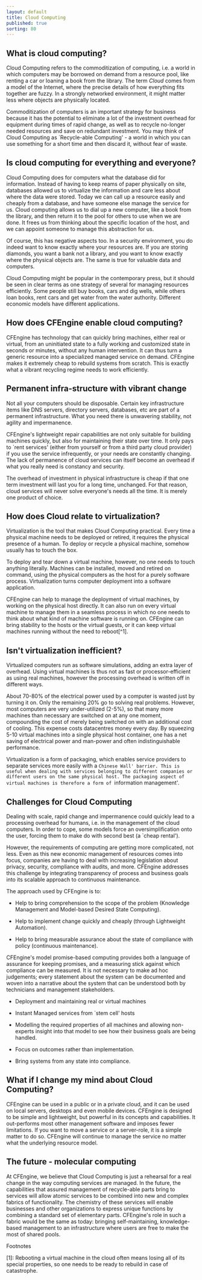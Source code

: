 ```yaml
---
layout: default
title: Cloud Computing
published: true
sorting: 80
---
```


## What is cloud computing?

Cloud Computing refers to the commoditization of computing, i.e. a world in
which computers may be borrowed on demand from a resource pool, like renting a
car or loaning a book from the library. The term _Cloud_ comes from a model of
the Internet, where the precise details of how everything fits together are
fuzzy. In a strongly networked environment, it might matter less where objects
are physically located.

Commoditization of computers is an important strategy for business because it
has the potential to eliminate a lot of the investment overhead for equipment
during times of rapid change, as well as to recycle no-longer needed resources
and save on redundant investment. You may think of Cloud Computing as
`Recycle-able Computing' - a world in which you can use something for a short
time and then discard it, without fear of waste.

## Is cloud computing for everything and everyone?

Cloud Computing does for computers what the database did for information.
Instead of having to keep reams of paper physically on site, databases allowed
us to virtualize the information and care less about where the data were stored.
Today we can call up a resource easily and cheaply from a database, and have
someone else manage the service for us. Cloud computing allows us to dial up a
new computer, like a book from the library, and then return it to the pool for
others to use when we are done. It frees us from thinking about the specific
location of the host, and we can appoint someone to manage this abstraction for
us.

Of course, this has negative aspects too. In a security environment, you do
indeed want to know exactly where your resources are. If you are storing
diamonds, you want a bank not a library, and you want to know exactly where the
physical objects are. The same is true for valuable data and computers.

Cloud Computing might be popular in the contemporary press, but it should be
seen in clear terms as one strategy of several for managing resources
efficiently. Some people still buy books, cars and dig wells, while others loan
books, rent cars and get water from the water authority. Different economic
models have different applications.

## How does CFEngine enable cloud computing?

CFEngine has technology that can quickly bring machines, either real or virtual,
from an uninitiated state to a fully working and customized state in seconds or
minutes, without any human intervention. It can thus turn a generic resource
into a specialized managed service on demand. CFEngine makes it extremely cheap
to rebuild systems from scratch. This is exactly what a vibrant recycling regime
needs to work efficiently.

## Permanent infra-structure with vibrant change

Not all your computers should be disposable. Certain key infrastructure items
like DNS servers, directory servers, databases, etc are part of a permanent
infrastructure. What you need there is unwavering stability, not agility and
impermanence.

CFEngine's lightweight repair capabilities are not only suitable for building
machines quickly, but also for maintaining their state over time. It only pays
to `rent services' (either from yourself or from a third party cloud provider)
if you use the service infrequently, or your needs are constantly changing. The
lack of permanence of cloud services can itself become an overhead if what you
really need is constancy and security.

The overhead of investment in physical infrastructure is cheap if that one term
investment will last you for a long time, unchanged. For that reason, cloud
services will never solve everyone's needs all the time. It is merely one
product of choice.

## How does Cloud relate to virtualization?

Virtualization is the tool that makes Cloud Computing practical. Every time a
physical machine needs to be deployed or retired, it requires the physical
presence of a human. To deploy or recycle a physical machine, somehow usually
has to touch the box.

To deploy and tear down a virtual machine, however, no one needs to touch
anything literally. Machines can be installed, moved and retired on command,
using the physical computers as the host for a purely software process.
Virtualization turns computer deployment into a software application.

CFEngine can help to manage the deployment of virtual machines, by working on
the physical host directly. It can also run on every virtual machine to manage
them in a seamless process in which no one needs to think about what kind of
machine software is running on. CFEngine can bring stability to the hosts or the
virtual guests, or it can keep virtual machines running without the need to
reboot[^1].

## Isn't virtualization inefficient?

Virtualized computers run as software simulations, adding an extra layer of
overhead. Using virtual machines is thus not as fast or processor-efficient as
using real machines, however the processing overhead is written off in different
ways.

About 70-80% of the electrical power used by a computer is wasted just by
turning it on. Only the remaining 20% go to solving real problems. However, most
computers are very under-utilized (2-5%), so that many more machines than
necessary are switched on at any one moment, compounding the cost of merely
being switched on with an additional cost of cooling. This expense costs
datacentres money every day. By squeezing 5-10 virtual machines into a single
physical host container, one has a net saving of electrical power and man-power
and often indistinguishable performance.

Virtualization is a form of packaging, which enables service providers to
separate services more easily with a `Chinese Wall' barrier. This is useful when
dealing with services belonging to different companies or different users on the
same physical host. The packaging aspect of virtual machines is therefore a form
of `information management'.

## Challenges for Cloud Computing

Dealing with scale, rapid change and impermanence could quickly lead to a
processing overhead for humans, i.e. in the management of the cloud computers.
In order to cope, some models force an oversimplification onto the user, forcing
them to make do with second best (a `cheap rental').

However, the requirements of computing are getting more complicated, not less.
Even as this new economic management of resources comes into focus, companies
are having to deal with increasing legislation about privacy, security,
compliance with audits, and more. CFEngine addresses this challenge by
integrating transparency of process and business goals into its scalable
approach to continuous maintenance.

The approach used by CFEngine is to:


 * Help to bring comprehension to the scope of the problem (Knowledge Management
   and Model-based Desired State Computing).

 * Help to implement change quickly and cheaply (through Lightweight
   Automation).

 * Help to bring measurable assurance about the state of compliance with policy
   (continuous maintenance).

CFEngine's model promise-based computing provides both a language of assurance
for keeping promises, and a measuring stick against which compliance can be
measured. It is not necessary to make ad hoc judgements; every statement about
the system can be documented and woven into a narrative about the system that
can be understood both by technicians and management stakeholders.

* Deployment and maintaining real or virtual machines

* Instant Managed services from `stem cell' hosts

* Modelling the required properties of all machines and allowing non-experts
  insight into that model to see how their business goals are being handled.

* Focus on outcomes rather than implementation.

* Bring systems from any state into compliance.

## What if I change my mind about Cloud Computing?

CFEngine can be used in a public or in a private cloud, and it can be used on
local servers, desktops and even mobile devices. CFEngine is designed to be
simple and lightweight, but powerful in its concepts and capabilities. It
out-performs most other management software and imposes fewer limitations. If
you want to move a service or a server-role, it is a simple matter to do so.
CFEngine will continue to manage the service no matter what the underlying
resource model.

## The future - molecular computing

At CFEngine, we believe that Cloud Computing is just a rehearsal for a real
change in the way computing services are managed. In the future, the
capabilities that assured management of recycle-able parts bring to services
will allow atomic services to be combined into new and complex fabrics of
functionality. The chemistry of these services will enable businesses and other
organizations to express unique functions by combining a standard set of
elementary parts. CFEngine's role in such a fabric would be the same as today:
bringing self-maintaining, knowledge-based management to an infrastructure where
users are free to make the most of shared pools.

Footnotes

[1]: Rebooting a virtual machine in the cloud often means losing all of its special properties, so one needs to be ready to rebuild in case of catastrophe.

